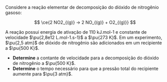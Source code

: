 Considere a reação elementar de decomposição do dióxido de nitrogênio gasoso:

$$
\ce{2 NO2_{(g)} -> 2 NO_{(g)} + O2_{(g)}}
$$

A reação possui energia de ativação de 110 kJ.mol-1 e constante de velocidade $\pu{2,8e12 L.mol-1.s-1}$ a $\pu{273 K}$. Em um experimento, $\pu{2,5 atm}$ de dióxido de nitrogênio são adicionados em um recipiente a $\pu{500 K}$.

- **Determine** a contante de velocidade para a decomposição do dióxido de nitrogênio a $\pu{500 K}$.
- **Determine** o tempo necessário para que a pressão total do recipiente aumente para $\pu{3 atm}$.

